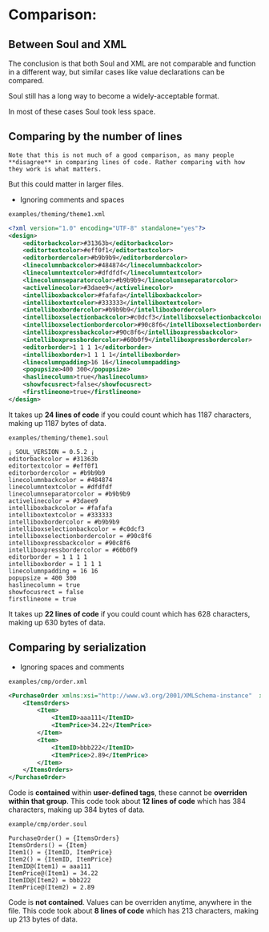 # Comparison:
## Between Soul and XML

The conclusion is that both Soul and XML are not comparable and function in a different way, but similar cases like value declarations can be compared.

Soul still has a long way to become a widely-acceptable format.

In most of these cases Soul took less space.

## Comparing by the number of lines
`Note that this is not much of a good comparison, as many people **disagree** in comparing lines of code. Rather comparing with how they work is what matters.`

But this could matter in larger files.

- Ignoring comments and spaces

`examples/theming/theme1.xml`
```xml
<?xml version="1.0" encoding="UTF-8" standalone="yes"?>
<design>
    <editorbackcolor>#31363b</editorbackcolor>
    <editortextcolor>#eff0f1</editortextcolor>
    <editorbordercolor>#b9b9b9</editorbordercolor>
    <linecolumnbackcolor>#484874</linecolumnbackcolor>
    <linecolumntextcolor>#dfdfdf</linecolumntextcolor>
    <linecolumnseparatorcolor>#b9b9b9</linecolumnseparatorcolor>
    <activelinecolor>#3daee9</activelinecolor>
    <intelliboxbackcolor>#fafafa</intelliboxbackcolor>
    <intelliboxtextcolor>#333333</intelliboxtextcolor>
    <intelliboxbordercolor>#b9b9b9</intelliboxbordercolor>
    <intelliboxselectionbackcolor>#c0dcf3</intelliboxselectionbackcolor>
    <intelliboxselectionbordercolor>#90c8f6</intelliboxselectionbordercolor>
    <intelliboxpressbackcolor>#90c8f6</intelliboxpressbackcolor>
    <intelliboxpressbordercolor>#60b0f9</intelliboxpressbordercolor>
    <editorborder>1 1 1 1</editorborder>
    <intelliboxborder>1 1 1 1</intelliboxborder>
    <linecolumnpadding>16 16</linecolumnpadding>
    <popupsize>400 300</popupsize>
    <haslinecolumn>true</haslinecolumn>
    <showfocusrect>false</showfocusrect>
    <firstlineone>true</firstlineone>
</design>
```
It takes up **24 lines of code** if you could count which has 1187 characters, making up 1187 bytes of data.

`examples/theming/theme1.soul`
```
¡ SOUL_VERSION = 0.5.2 ¡
editorbackcolor = #31363b
editortextcolor = #eff0f1
editorbordercolor = #b9b9b9
linecolumnbackcolor = #484874
linecolumntextcolor = #dfdfdf
linecolumnseparatorcolor = #b9b9b9
activelinecolor = #3daee9
intelliboxbackcolor = #fafafa
intelliboxtextcolor = #333333
intelliboxbordercolor = #b9b9b9
intelliboxselectionbackcolor = #c0dcf3
intelliboxselectionbordercolor = #90c8f6
intelliboxpressbackcolor = #90c8f6
intelliboxpressbordercolor = #60b0f9
editorborder = 1 1 1 1
intelliboxborder = 1 1 1 1
linecolumnpadding = 16 16
popupsize = 400 300
haslinecolumn = true
showfocusrect = false
firstlineone = true
```

It takes up **22 lines of code** if you could count which has 628 characters, making up 630 bytes of data.

## Comparing by serialization
- Ignoring spaces and comments

`examples/cmp/order.xml`
```xml
<PurchaseOrder xmlns:xsi="http://www.w3.org/2001/XMLSchema-instance"  xmlns:xsd="http://www.w3.org/2001/XMLSchema">
    <ItemsOrders>
        <Item>
            <ItemID>aaa111</ItemID>
            <ItemPrice>34.22</ItemPrice>
        </Item>
        <Item>
            <ItemID>bbb222</ItemID>
            <ItemPrice>2.89</ItemPrice>
        </Item>
    </ItemsOrders>
</PurchaseOrder>
```
Code is **contained** within **user-defined tags**, these cannot be **overriden within that group**. This code took about **12 lines of code** which has 384 characters, making up 384 bytes of data.

`example/cmp/order.soul`
```
PurchaseOrder() = {ItemsOrders}
ItemsOrders() = {Item}
Item1() = {ItemID, ItemPrice}
Item2() = {ItemID, ItemPrice}
ItemID@(Item1) = aaa111
ItemPrice@(Item1) = 34.22
ItemID@(Item2) = bbb222
ItemPrice@(Item2) = 2.89
```

Code is **not contained**. Values can be overriden anytime, anywhere in the file. This code took about **8 lines of code** which has 213 characters, making up 213 bytes of data.
